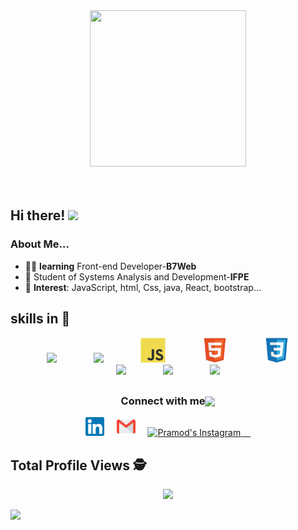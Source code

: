 
<div align="center">
<img align="" src="https://media.giphy.com/media/jRf5fsn8G6YaogAWxn/giphy.gif" width="250" height="250"/>
</br></br></br>
</div>


## Hi there! <img src="https://raw.githubusercontent.com/iampavangandhi/iampavangandhi/master/gifs/Hi.gif" width="25px"></h2>

### About Me...
- 👨‍💻 **learning** Front-end Developer-**B7Web**
- 🌱 Student of Systems Analysis and Development-**IFPE**
- 🔎 **Interest**: JavaScript, html, Css, java, React, bootstrap...

## skills in 🚀
<p align="center">
     &nbsp;&nbsp;&nbsp;&nbsp;&nbsp;&nbsp;&nbsp;&nbsp;&nbsp;&nbsp;&nbsp;&nbsp;&nbsp;
    <img height="40" src= "https://cdn.jsdelivr.net/gh/devicons/devicon/icons/react/react-original.svg">
     &nbsp;&nbsp;&nbsp;&nbsp;&nbsp;&nbsp;&nbsp;&nbsp;&nbsp;&nbsp;&nbsp;&nbsp;&nbsp;
    <img height="40" src="https://cdn.jsdelivr.net/gh/devicons/devicon/icons/bootstrap/bootstrap-plain.svg">
    &nbsp;&nbsp;&nbsp;&nbsp;&nbsp;&nbsp;&nbsp;&nbsp;&nbsp;&nbsp;&nbsp;&nbsp;&nbsp;
    <img height="40" src="https://raw.githubusercontent.com/devicons/devicon/master/icons/javascript/javascript-original.svg">
    &nbsp;&nbsp;&nbsp;&nbsp;&nbsp;&nbsp;&nbsp;&nbsp;&nbsp;&nbsp;&nbsp;&nbsp;&nbsp;
    <img height="40" src="https://raw.githubusercontent.com/devicons/devicon/master/icons/html5/html5-original.svg">
    &nbsp;&nbsp;&nbsp;&nbsp;&nbsp;&nbsp;&nbsp;&nbsp;&nbsp;&nbsp;&nbsp;&nbsp;&nbsp;
    <img height="40" src="https://raw.githubusercontent.com/devicons/devicon/master/icons/css3/css3-original.svg">
     &nbsp;&nbsp;&nbsp;&nbsp;&nbsp;&nbsp;&nbsp;&nbsp;&nbsp;&nbsp;&nbsp;&nbsp;&nbsp;
    <img height="40" src="https://cdn.jsdelivr.net/gh/devicons/devicon/icons/nodejs/nodejs-original.svg">
     &nbsp;&nbsp;&nbsp;&nbsp;&nbsp;&nbsp;&nbsp;&nbsp;&nbsp;&nbsp;&nbsp;&nbsp;&nbsp;
    <img height="40" src="https://cdn.jsdelivr.net/gh/devicons/devicon/icons/figma/figma-original.svg">
     &nbsp;&nbsp;&nbsp;&nbsp;&nbsp;&nbsp;&nbsp;&nbsp;&nbsp;&nbsp;&nbsp;&nbsp;&nbsp;
    <img height="40" src="https://cdn.jsdelivr.net/gh/devicons/devicon/icons/mysql/mysql-original.svg">
												      
</p>	
													
## <div align="center">
  <h3 align="center">Connect with me<img align="center" src="https://github.com/rajput2107/rajput2107/blob/master/Assets/Handshake.gif" height="33px" /></h3> 	
 													     
 <p align="center">
<a href="http://linkedin.com/in/wayne-deyvson-b0079120a"><img src="https://github.com/chandan-reddy-k/chandan-reddy-k/blob/master/assets/linkedin.svg" width="30px" alt="LinkedIn"></a> &nbsp; &nbsp;
<a href="mailto:wayneupe@gmail.com"><img src="https://github.com/chandan-reddy-k/chandan-reddy-k/blob/master/assets/gmail.svg" width="30px" alt="mail"></a> &nbsp; &nbsp;
<a href="https://www.instagram.com/waynedeyvson?r=nametag"blank">
  <img align="" alt="Pramod's Instagram" width="30px" src="https://www.vectorlogo.zone/logos/instagram/instagram-icon.svg" /> &nbsp; &nbsp;
 </a>
</p>

<p align="center"> 

 ## Total Profile Views :detective: <br>
 <p align="center"> 
   <img alingn="center" src="https://profile-counter.glitch.me/WayneDeyvson/count.svg" />
 </p>

 <img src="https://imgur.com/rilHVxA.png"/>
